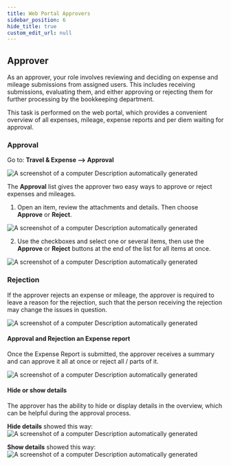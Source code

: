 ```yaml
---
title: Web Portal Approvers
sidebar_position: 6
hide_title: true
custom_edit_url: null
---
```

## Approver

As an approver, your role involves reviewing and deciding on expense and mileage submissions from assigned users. This includes receiving submissions, evaluating them, and either approving or rejecting them for further processing by the bookkeeping department.

This task is performed on the web portal, which provides a convenient overview of all expenses, mileage, expense reports and per diem waiting for approval. 

### Approval

Go to: **Travel & Expense --> Approval**

![A screenshot of a computer Description automatically generated](@site/static/img/media/tem-079.png)

The **Approval** list gives the approver two easy ways to approve or reject expenses and mileages.

1.  Open an item, review the attachments and details. Then choose **Approve** or **Reject**.

![A screenshot of a computer Description automatically generated](@site/static/img/media/tem-080.png)

2.  Use the checkboxes and select one or several items, then use the **Approve** or **Reject** buttons at the end of the list for all items at once.

![A screenshot of a computer Description automatically generated](@site/static/img/media/tem-081.png)

### Rejection

If the approver rejects an expense or mileage, the approver is required to leave a reason for the rejection, such that the person receiving the rejection may change the issues in question.

![A screenshot of a computer Description automatically generated](@site/static/img/media/tem-082.png)

#### Approval and Rejection an Expense report
Once the Expense Report is submitted, the approver receives a summary and can approve it all at once or reject all / parts of it.

![A screenshot of a computer Description automatically generated](@site/static/img/media/tem-110.png)

#### Hide or show details
The approver has the ability to hide or display details in the overview, which can be helpful during the approval process.

**Hide details** showed this way:
![A screenshot of a computer Description automatically generated](@site/static/img/media/tem-111.png)

**Show details** showed this way:
![A screenshot of a computer Description automatically generated](@site/static/img/media/tem-112.png)


